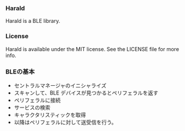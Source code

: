 ### Harald

Harald is a BLE library.

### License
Harald is available under the MIT license. See the LICENSE file for more info.

### BLEの基本
- セントラルマネージャのイニシャライズ
- スキャンして、BLE デバイスが見つかるとペリフェラルを返す
- ペリフェラルに接続
- サービスの検索
- キャラクタリスティックを取得
- 以降はペリフェラルに対して送受信を行う。
